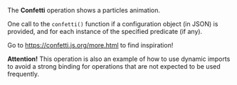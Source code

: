 The **Confetti** operation shows a particles animation.

One call to the `confetti()` function if a configuration object (in JSON) is provided, and for each instance of the specified predicate (if any).

Go to https://confetti.js.org/more.html to find inspiration!

**Attention!** This operation is also an example of how to use dynamic imports to avoid a strong binding for operations that are not expected to be used frequently.